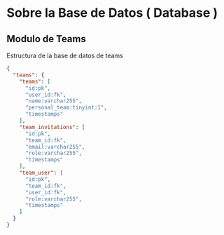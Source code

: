 # Sobre la Base de Datos ( Database )

## Modulo de Teams
Estructura de la base de datos de teams


```json
{
  "teams": {
    "teams": [
      "id:pk",
      "user_id:fk",
      "name:varchar255",
      "personal_team:tinyint:1",
      "timestamps"
    ],
    "team_invitations": [
      "id:pk",
      "team_id:fk",
      "email:varchar255",
      "role:varchar255",
      "timestamps"
    ],
    "team_user": [
      "id:pk",
      "team_id:fk",
      "user_id:fk",
      "role:varchar255",
      "timestamps"
    ]
  }
}
```